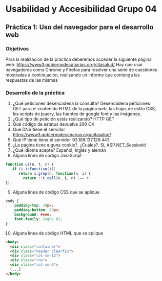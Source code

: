 # Usabilidad y Accesibilidad 					  Grupo 04
## Práctica 1: Uso del navegador para el desarrollo web
### Objetivos
Para la realización de la práctica deberemos acceder la siguiente página web:
https://www3.gobiernodecanarias.org/citasalud/
Hay que usar navegadores como Chrome y Firefox para resolver una serie de cuestiones mostradas a continuación, realizando un informe que contenga las respuestas de las mismas
### Desarrollo de la práctica
1. ¿Qué peticiones desencadena la consulta?
Desencadena peticiones GET para el contenido HTML de la página web, las hojas de estilo CSS, los scripts de jquery, las fuentes de google font y las imágenes.
2. ¿Qué tipo de petición estás realizando?
   HTTP GET
3. Qué código de estatus devuelve
   200 OK
4. Qué DNS tiene el servidor
   https://www3.gobiernodecanarias.org/citasalud/
5. Qué IP tiene tiene el servidor
   93.188.137.126:443
6. ¿La página tiene alguna cookie?, ¿Cuáles?.
   Sí, ASP.NET_Sessionld
7. ¿Qué idioma acepta?
   Español, Inglés y alemán
8. Alguna línea de código JavaScript
```js
function ui(n, t, r) {
   if (i.isFunction(t))
      return i.grep(n, function(n, i) {
        return !!t.call(n, i, n) !== r
});
```
9. Alguna línea de código CSS que se aplique
```css
body {
    padding-top: 20px;
    padding-bottom: 20px;
    background: #eee;
    font-family: Segoe UI;
}
```
10. Alguna línea de código HTML que se aplique
```html
<body>
  <div class="container">
  <div class="header clearfix">
  <div class="col-sm-12">
  <div class="row">
  <div class="col-sm-6">
  [...]
</body>
```
